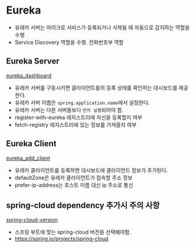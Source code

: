 
# Eureka
- 유레카 서버는 마이크로 서비스가 등록되거나 삭제될 때 자동으로 감지하는 역할을 수행
- Service Discovery 역할을 수행. 전화번호부 역할

## Eureka Server
[eureka_dashboard](/images/eureka_dashboard.png)
- 유레카 서버를 구동시키면 클라이언트들의 등록 상태를 확인하는 대시보드를 제공한다.
- 유레카 서버 이름은 `spring.application.name`에서 설정한다. 
- 유레카 서버는 다른 서버들보다 `먼저 실행`되어야 함.
- register-with-eureka 레지스트리에 자신을 등록할지 여부 
- fetch-registry 레지스트리에 있는 정보를 가져올지 여부 

## Eureka Client 
[eureka_add_client](/images/eureka_add_client.png)
- 유레카 클라이언트를 등록하면 대시보드에 클라이언드 정보가 추가된다. 
- defaultZone은 유레카 클라이언트가 접속할 주소 정보 
- prefer-ip-address는 호스트 이름 대신 ip 주소로 통신 


## spring-cloud dependency 추가시 주의 사항 
[spring-cloud-version](/images/spring_cloud_version.png)
- 스프링 부트에 맞는 spring-cloud 버전을 선택해야함. 
- https://spring.io/projects/spring-cloud
